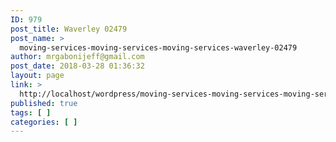 ```yaml
---
ID: 979
post_title: Waverley 02479
post_name: >
  moving-services-moving-services-moving-services-waverley-02479
author: mrgabonijeff@gmail.com
post_date: 2018-03-28 01:36:32
layout: page
link: >
  http://localhost/wordpress/moving-services-moving-services-moving-services-waverley-02479/
published: true
tags: [ ]
categories: [ ]
---
```


